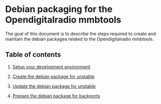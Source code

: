 # Debian packaging for the Opendigitalradio mmbtools

The goal of this document is to describe the steps required to create
and maintain the debian packages related to the Opendigitalradio mmbtools.

## Table of contents

1. [Setup your development environment](SETUP.md)

1. [Create the debian package for unstable](CREATE.md)

1. [Update the debian package for unstable](UPDATE.md)

1. [Prepare the debian package for backports](BACKPORTS.md)
